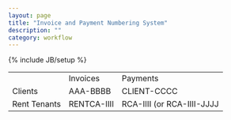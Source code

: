```yaml
---
layout: page
title: "Invoice and Payment Numbering System"
description: ""
category: workflow
---
```

{% include JB/setup %}
<table>
<tr><td></td><td>Invoices</td><td>Payments</td></tr>
<tr><td>Clients</td><td>AAA-BBBB</td><td>CLIENT-CCCC</td></tr>
<tr><td>Rent Tenants</td><td>RENTCA-IIII</td><td>RCA-IIII (or RCA-IIII-JJJJ</td></tr>
</table>
